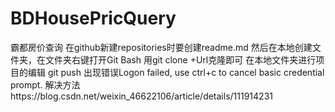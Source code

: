 # BDHousePricQuery
霸都房价查询
在github新建repositories时要创建readme.md
然后在本地创建文件夹，在文件夹右键打开Git Bash
用git clone +Url克隆即可
在本地文件夹进行项目的编辑
git push 出现错误Logon failed, use ctrl+c to cancel basic credential prompt.
解决方法https://blog.csdn.net/weixin_46622106/article/details/111914231